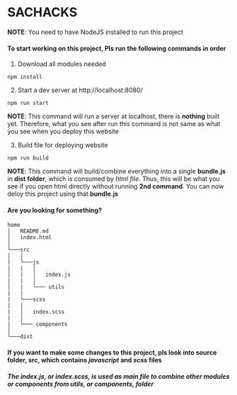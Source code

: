 # SACHACKS

**NOTE**: You need to have NodeJS installed to run this project

#### To start working on this project, Pls run the following commands in order

1. Download all modules needed
```
npm install
```

2. Start a dev server at http://localhost:8080/
```
npm run start
```
**NOTE**: This command will run a server at localhost, there is **nothing** built yet. Therefore, what you see after run this command is not same as what you see when you deploy this website

3. Build file for deploying website
``` 
npm run build
```
**NOTE**: This command will build/combine everything into a single **bundle.js** in **dist folder**, which is consumed by *html file*. Thus, this will be what you see if you open html directly without running **2nd command**. You can now deloy this project using that **bundle.js**

#### Are you looking for something?
```
home
│   README.md
│   index.html    
│
└───src
│   │   
|   └───js
|   |   |
│   |   │   index.js
|   |   |  
│   |   └─── utils  
|   |
|   └───scss
|   |
|   │   index.scss
|   |  
|   └─── components   
│   
└───dist
```

#### If you want to make some changes to this project, pls look into source folder, **src**, which contains *javascript* and *scss* files

##### The **index.js**, or *index.scss*, is used as main file to combine other modules or components from **utils**, or **components**, folder